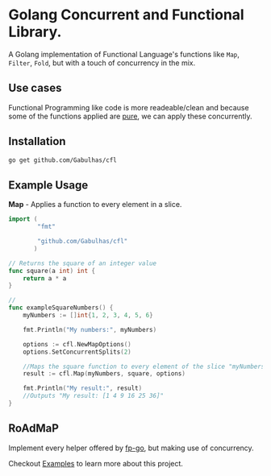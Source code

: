# Golang Concurrent and Functional Library.
A Golang implementation of Functional Language's functions like `Map`, `Filter`, `Fold`, but with a touch of concurrency in the mix.

## Use cases

Functional Programming like code is more readeable/clean and because some of the functions applied are [pure](https://en.wikipedia.org/wiki/Pure_function), we can apply these concurrently.



## Installation

```bash
go get github.com/Gabulhas/cfl
```


## Example Usage

**Map** - Applies a function to every element in a slice.

```go
import (
        "fmt"

        "github.com/Gabulhas/cfl"
       )

// Returns the square of an integer value
func square(a int) int {
    return a * a
}

//
func exampleSquareNumbers() {
    myNumbers := []int{1, 2, 3, 4, 5, 6}

    fmt.Println("My numbers:", myNumbers)

    options := cfl.NewMapOptions()
    options.SetConcurrentSplits(2)

    //Maps the square function to every element of the slice "myNumbers"
    result := cfl.Map(myNumbers, square, options)

    fmt.Println("My result:", result)
    //Outputs "My result: [1 4 9 16 25 36]"
}
```

## RoAdMaP
Implement every helper offered by [fp-go](https://github.com/repeale/fp-go), but making use of concurrency.

Checkout [Examples](/examples) to learn more about this project.
